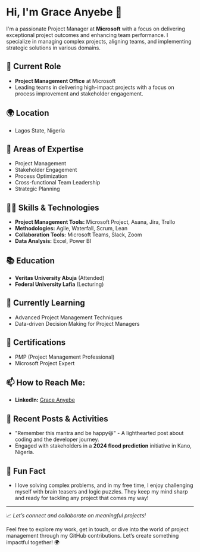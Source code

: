 # Hi, I'm Grace Anyebe 👋

I'm a passionate Project Manager at **Microsoft** with a focus on delivering exceptional project outcomes and enhancing team performance. I specialize in managing complex projects, aligning teams, and implementing strategic solutions in various domains.

## 💼 Current Role
- **Project Management Office** at Microsoft
- Leading teams in delivering high-impact projects with a focus on process improvement and stakeholder engagement.

## 🌍 Location
- Lagos State, Nigeria

## 🚀 Areas of Expertise
- Project Management
- Stakeholder Engagement
- Process Optimization
- Cross-functional Team Leadership
- Strategic Planning

## 🧑‍💻 Skills & Technologies
- **Project Management Tools:** Microsoft Project, Asana, Jira, Trello
- **Methodologies:** Agile, Waterfall, Scrum, Lean
- **Collaboration Tools:** Microsoft Teams, Slack, Zoom
- **Data Analysis:** Excel, Power BI

## 📚 Education
- **Veritas University Abuja** (Attended)
- **Federal University Lafia** (Lecturing)

## 🌱 Currently Learning
- Advanced Project Management Techniques
- Data-driven Decision Making for Project Managers

## 🏅 Certifications
- PMP (Project Management Professional)
- Microsoft Project Expert

## 📫 How to Reach Me:
- **LinkedIn:** [Grace Anyebe](https://www.linkedin.com/in/grace-anyebe-2a84661b3)
  
## 📝 Recent Posts & Activities
- "Remember this mantra and be happy😃" - A lighthearted post about coding and the developer journey.
- Engaged with stakeholders in a **2024 flood prediction** initiative in Kano, Nigeria.

## 🌟 Fun Fact
- I love solving complex problems, and in my free time, I enjoy challenging myself with brain teasers and logic puzzles. They keep my mind sharp and ready for tackling any project that comes my way!

---

📈 *Let’s connect and collaborate on meaningful projects!*

Feel free to explore my work, get in touch, or dive into the world of project management through my GitHub contributions. Let’s create something impactful together! 🌍
